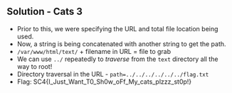 ## Solution - Cats 3
- Prior to this, we were specifying the URL and total file location being used. 
- Now, a string is being concatenated with another string to get the path. 
- ``/var/www/html/text/`` + filename in URL = file to grab
- We can use ``../`` repeatedly to *traverse* from the ``text`` directory all the way to root!
- Directory traversal in the URL - ``path=../../../../../../flag.txt``
- Flag: SC4{I_Just_Want_T0_Sh0w_oFf_My_cats_plzzz_st0p!}